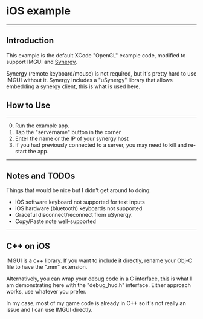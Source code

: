 # iOS example

----
## Introduction

This example is the default XCode "OpenGL" example code, modified to support IMGUI and [Synergy](http://synergy-project.org/). 

Synergy (remote keyboard/mouse) is not required, but it's pretty hard to use IMGUI without it. Synergy includes a "uSynergy" library that allows embedding a synergy client, this is what is used here.

## How to Use
----
0. Run the example app.
0. Tap the "servername" button in the corner
0. Enter the name or the IP of your synergy host
0. If you had previously connected to a server, you may need to kill and re-start the app.

----
## Notes and TODOs

Things that would be nice but I didn't get around to doing:

* iOS software keyboard not supported for text inputs
* iOS hardware (bluetooth) keyboards not supported
* Graceful disconnect/reconnect from uSynergy.
* Copy/Paste note well-supported

----
## C++ on iOS
IMGUI is a c++ library. If you want to include it directly, rename your Obj-C file to have the ".mm" extension. 

Alternatively, you can wrap your debug code in a C interface, this is what I am demonstrating here with the "debug_hud.h" interface. Either approach works, use whatever you prefer.

In my case, most of my game code is already in C++ so it's not really an issue and I can use IMGUI directly.
